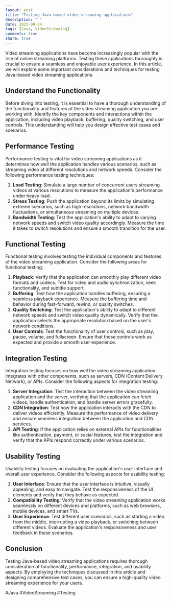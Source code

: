 ```yaml
---
layout: post
title: "Testing Java-based video streaming applications"
description: " "
date: 2023-09-24
tags: [Java, VideoStreaming]
comments: true
share: true
---
```


Video streaming applications have become increasingly popular with the rise of online streaming platforms. Testing these applications thoroughly is crucial to ensure a seamless and enjoyable user experience. In this article, we will explore some important considerations and techniques for testing Java-based video streaming applications.

## Understand the Functionality

Before diving into testing, it is essential to have a thorough understanding of the functionality and features of the video streaming application you are working with. Identify the key components and interactions within the application, including video playback, buffering, quality switching, and user controls. This understanding will help you design effective test cases and scenarios.

## Performance Testing

Performance testing is vital for video streaming applications as it determines how well the application handles various scenarios, such as streaming video at different resolutions and network speeds. Consider the following performance testing techniques:

1. **Load Testing**: Simulate a large number of concurrent users streaming videos at various resolutions to measure the application's performance under heavy load.
2. **Stress Testing**: Push the application beyond its limits by simulating extreme scenarios, such as high resolutions, network bandwidth fluctuations, or simultaneous streaming on multiple devices.
3. **Bandwidth Testing**: Test the application's ability to adapt to varying network speeds and switch video quality accordingly. Measure the time it takes to switch resolutions and ensure a smooth transition for the user.

## Functional Testing

Functional testing involves testing the individual components and features of the video streaming application. Consider the following areas for functional testing:

1. **Playback**: Verify that the application can smoothly play different video formats and codecs. Test for video and audio synchronization, seek functionality, and subtitle support.
2. **Buffering**: Test how the application handles buffering, ensuring a seamless playback experience. Measure the buffering time and behavior during fast-forward, rewind, or quality switches.
3. **Quality Switching**: Test the application's ability to adapt to different network speeds and switch video quality dynamically. Verify that the application selects the appropriate resolution based on the user's network conditions.
4. **User Controls**: Test the functionality of user controls, such as play, pause, volume, and fullscreen. Ensure that these controls work as expected and provide a smooth user experience.

## Integration Testing

Integration testing focuses on how well the video streaming application integrates with other components, such as servers, CDN (Content Delivery Network), or APIs. Consider the following aspects for integration testing:

1. **Server Integration**: Test the interaction between the video streaming application and the server, verifying that the application can fetch videos, handle authentication, and handle server errors gracefully.
2. **CDN Integration**: Test how the application interacts with the CDN to deliver videos efficiently. Measure the performance of video delivery and ensure seamless integration between the application and CDN services.
3. **API Testing**: If the application relies on external APIs for functionalities like authentication, payment, or social features, test the integration and verify that the APIs respond correctly under various scenarios.

## Usability Testing

Usability testing focuses on evaluating the application's user interface and overall user experience. Consider the following aspects for usability testing:

1. **User Interface**: Ensure that the user interface is intuitive, visually appealing, and easy to navigate. Test the responsiveness of the UI elements and verify that they behave as expected.
2. **Compatibility Testing**: Verify that the video streaming application works seamlessly on different devices and platforms, such as web browsers, mobile devices, and smart TVs.
3. **User Experience**: Test different user scenarios, such as starting a video from the middle, interrupting a video playback, or switching between different videos. Evaluate the application's responsiveness and user feedback in these scenarios.

## Conclusion

Testing Java-based video streaming applications requires thorough consideration of functionality, performance, integration, and usability aspects. By employing the techniques discussed in this article and designing comprehensive test cases, you can ensure a high-quality video streaming experience for your users.

#Java #VideoStreaming #Testing